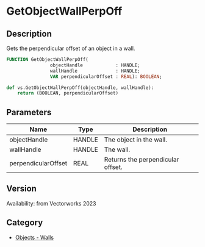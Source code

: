 # GetObjectWallPerpOff

## Description
Gets the perpendicular offset of an object in a wall.

```pascal
FUNCTION GetObjectWallPerpOff(
				objectHandle            : HANDLE;
				wallHandle              : HANDLE;
				VAR perpendicularOffset : REAL): BOOLEAN;
```

```python
def vs.GetObjectWallPerpOff(objectHandle, wallHandle):
    return (BOOLEAN, perpendicularOffset)
```

## Parameters
|Name|Type|Description|
|---|---|---|
|objectHandle|HANDLE|The object in the wall.|
|wallHandle|HANDLE|The wall.|
|perpendicularOffset|REAL|Returns the perpendicular offset.|

## Version
Availability: from Vectorworks 2023

## Category
* [Objects - Walls](../Categories/Objects%20-%20Walls.md)
